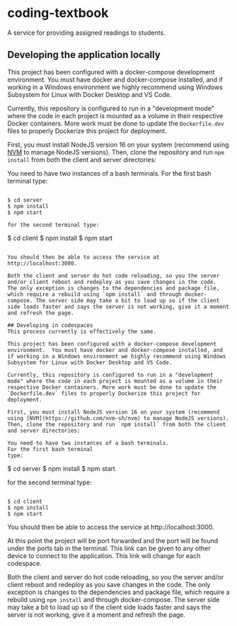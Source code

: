 # coding-textbook
A service for providing assigned readings to students.

## Developing the application locally
This project has been configured with a docker-compose development environment.  You must have docker and docker-compose installed, and if working in a Windows environment we highly recommend using Windows Subsystem for Linux with Docker Desktop and VS Code.

Currently, this repository is configured to run in a "development mode" where the code in each project is mounted as a volume in their respective Docker containers. More work must be done to update the `Dockerfile.dev` files to properly Dockerize this project for deployment.

First, you must install NodeJS version 16 on your system (recommend using [NVM](https://github.com/nvm-sh/nvm) to manage NodeJS versions). Then, clone the repository and run `npm install` from both the client and server directories:

You need to have two instances of a bash terminals.
For the first bash terminal
type:

```

$ cd server
$ npm install
$ npm start

for the second terminal type:

```

$ cd client
$ npm install
$ npm start

```

You should then be able to access the service at http://localhost:3000. 

Both the client and server do hot code reloading, so you the server and/or client reboot and redeploy as you save changes in the code.  The only exception is changes to the dependencies and package file, which require a rebuild using `npm install` and through docker-compose. The server side may take a bit to load up so if the client side loads faster and says the server is not working, give it a moment and refresh the page.

## Developing in codespaces
This process currently is effectively the same.

This project has been configured with a docker-compose development environment.  You must have docker and docker-compose installed, and if working in a Windows environment we highly recommend using Windows Subsystem for Linux with Docker Desktop and VS Code.

Currently, this repository is configured to run in a "development mode" where the code in each project is mounted as a volume in their respective Docker containers. More work must be done to update the `Dockerfile.dev` files to properly Dockerize this project for deployment.

First, you must install NodeJS version 16 on your system (recommend using [NVM](https://github.com/nvm-sh/nvm) to manage NodeJS versions). Then, clone the repository and run `npm install` from both the client and server directories:

You need to have two instances of a bash terminals.
For the first bash terminal
type:

```
$ cd server
$ npm install
$ npm start

for the second terminal type:

```

$ cd client
$ npm install
$ npm start

```

You should then be able to access the service at http://localhost:3000. 

At this point the project will be port forwarded and the port will be found under the ports tab in the terminal. This link can be given to any other device to connect to the application. This link will change for each codespace.

Both the client and server do hot code reloading, so you the server and/or client reboot and redeploy as you save changes in the code.  The only exception is changes to the dependencies and package file, which require a rebuild using `npm install` and through docker-compose. The server side may take a bit to load up so if the client side loads faster and says the server is not working, give it a moment and refresh the page.


